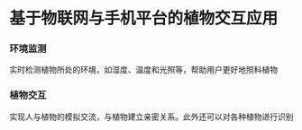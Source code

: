 # 基于物联网与手机平台的植物交互应用 

### 环境监测

实时检测植物所处的环境，如湿度、温度和光照等，帮助用户更好地照料植物 

### 植物交互 

实现人与植物的模拟交流，与植物建立亲密关系。此外还可以对各种植物进行识别